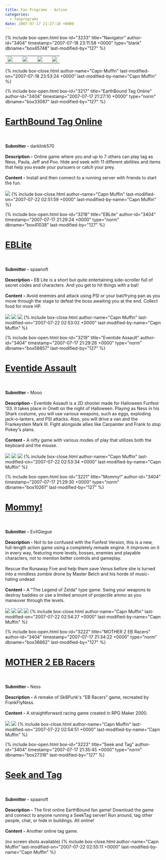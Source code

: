 ```yaml
---
title: Fan Programs - Action
categories:
  - fanprograms
date: 2007-07-17 21:27:10 +0000
---
```

{% include box-open.html box-id="3233" title="Navigator" author-id="3404" timestamp="2007-07-18 23:11:58 +0000" type="blank" dbname="box45748" last-modified-by="127" %}
<table border="0" align="center">
<tr>
<td>
<a href="/fanprograms/rpg.php"><img border="0" src="http://starmen.net/fanprograms/images/button_rpg.png"></img></a>
</td>
<td></td>
<td>
<a href="/fanprograms/action.php"><img border="0" src="http://starmen.net/fanprograms/images/button_action.png"></img></a>
</td>
<td></td>
<td>
<a href="/fanprograms/minigames.php"><img border="0" src="http://starmen.net/fanprograms/images/button_mini.png"></img></a>
</td>
<td></td>
<td>
<a href="/fanprograms/app.php"><img border="0" src="http://starmen.net/fanprograms/images/button_apps.png"></img></a>
</td>
</tr>
</table>
{% include box-close.html author-name="Capn Muffin" last-modified-on="2007-07-18 23:53:24 +0000" last-modified-by-name="Capn Muffin" %}

{% include box-open.html box-id="3217" title="EarthBound Tag Online" author-id="3404" timestamp="2007-07-17 21:27:10 +0000" type="norm" dbname="box33087" last-modified-by="127" %}
<h1><a href="http://staff.starmen.net/files/0000/2941/ebtag.zip"><u>EarthBound Tag Online</u></a></h1>
<br />
<br />
<b>Submitter -</b> darklink570<br />
<br />
<b>Description -</b> Online game where you and up to 7 others can play tag as Ness, Paula, Jeff and Poo. Hide and seek with 11 different abilities and items that help you evade your pursuers or catch your prey.<br />
<br />
<b>Content -</b> Install and then connect to a running server with friends to start the fun.<br />
<br />
<a rel="lightbox[20070716]" href="http://starmen.net/fanprograms/images/screens/eb_tag_1.png" title="Online tag with Earthbound heroes!" class="thumbnail"><img src="http://starmen.net/fanprograms/images/thumbs/eb_tag_1t.png"/></a>
{% include box-close.html author-name="Capn Muffin" last-modified-on="2007-07-22 02:51:59 +0000" last-modified-by-name="Capn Muffin" %}

{% include box-open.html box-id="3218" title="EBLite" author-id="3404" timestamp="2007-07-17 21:29:24 +0000" type="norm" dbname="box41038" last-modified-by="127" %}
<h1><a href="http://staff.starmen.net/files/0000/07fd/Fan Game - 605 - EBLite.zip"><u>EBLite</u></a></h1>
<br />
<br />
<b>Submitter -</b> spaanoft<br />
<br />
<b>Description -</b> EB Lite is a short but quite entertaining side-scroller full of secret codes and characters. And you get to hit things with a bat!<br />
<br />
<b>Content -</b> Avoid enemies and attack using PSI or your bat/frying pan as you move through the stage to defeat the boss awaiting you at the end. Collect food for more HP.<br />
<br />
<a rel="lightbox[20070716]" href="http://starmen.net/fanprograms/images/screens/eblite_1.png" title="Character select screen." class="thumbnail"><img src="http://starmen.net/fanprograms/images/thumbs/eblite_1t.png"/></a>
<a rel="lightbox[20070716]" href="http://starmen.net/fanprograms/images/screens/eblite_2.png" title="Paula using PSI Freeze!" class="thumbnail"><img src="http://starmen.net/fanprograms/images/thumbs/eblite_2t.png"/></a>
<a rel="lightbox[20070716]" href="http://starmen.net/fanprograms/images/screens/eblite_3.png" title="Ness exploring the caves." class="thumbnail"><img src="http://starmen.net/fanprograms/images/thumbs/eblite_3t.png"/></a>
{% include box-close.html author-name="Capn Muffin" last-modified-on="2007-07-22 02:53:02 +0000" last-modified-by-name="Capn Muffin" %}

{% include box-open.html box-id="3219" title="Eventide Assault" author-id="3404" timestamp="2007-07-17 21:29:26 +0000" type="norm" dbname="box58857" last-modified-by="127" %}
<h1><a href="http://staff.starmen.net/files/0000/0803/Fan Game - Mooo - Eventide Assault.zip"><u>Eventide Assault</u></a></h1>
<br />
<br />
<b>Submitter -</b> Mooo<br />
<br />
<b>Description -</b> Eventide Assault is a 2D shooter made for Halloween Funfest '03. It takes place in Onett on the night of Halloween. Playing as Ness in his Shark costume, you will use various weapons, such as eggs, exploding jack-o-lanters, and PSI attacks. Also, you will drive a van and the Frankeystein Mark III. Fight alongside allies like Carpainter and Frank to stop Pokey's plans.<br />
<br />
<b>Content -</b> A nifty game with various modes of play that utilizes both the keyboard and the mouse.<br />
<br />
<a rel="lightbox[20070716]" href="http://starmen.net/fanprograms/images/screens/eventide_assault_1.png" title="The title and stage select screen." class="thumbnail"><img src="http://starmen.net/fanprograms/images/thumbs/eventide_assault_1t.png"/></a>
<a rel="lightbox[20070716]" href="http://starmen.net/fanprograms/images/screens/eventide_assault_2.png" title="Uh oh! Let's get outa here!" class="thumbnail"><img src="http://starmen.net/fanprograms/images/thumbs/eventide_assault_2t.png"/></a>
<a rel="lightbox[20070716]" href="http://starmen.net/fanprograms/images/screens/eventide_assault_3.png" title="An arsenal of exploding pumpkins." class="thumbnail"><img src="http://starmen.net/fanprograms/images/thumbs/eventide_assault_3t.png"/></a>
{% include box-close.html author-name="Capn Muffin" last-modified-on="2007-07-22 02:53:34 +0000" last-modified-by-name="Capn Muffin" %}

{% include box-open.html box-id="3221" title="Mommy!" author-id="3404" timestamp="2007-07-17 21:29:30 +0000" type="norm" dbname="box10261" last-modified-by="127" %}
<h1><a href="http://staff.starmen.net/files/0000/07f9/Fan Game - 117 - Mommy!.zip"><u>Mommy!</u></a></h1>
<br />
<br />
<b>Submitter -</b> EvilGiegue<br />
<br />
<b>Description -</b> Not to be confused with the Funfest Version, this is a new, full-length action game using a completely remade engine. It improves on it in every way, featuring more levels, bosses, enemies and playable characters, not to mention better controls and gameplay.
<br />
<br />
Rescue the Runaway Five and help them save Venus before she is turned into a mindless zombie drone by Master Belch and his horde of music-hating undead<br />
<br />
<b>Content -</b> A "The Legend of Zelda" type game. Swing your weapons to destroy baddies or use a limited amount of projectile ammo as you maneuver through the levels.<br />
<br />
<a rel="lightbox[20070716]" href="http://starmen.net/fanprograms/images/screens/mommy_1.png" title="The title screen." class="thumbnail"><img src="http://starmen.net/fanprograms/images/thumbs/mommy_1t.png"/></a>
<a rel="lightbox[20070716]" href="http://starmen.net/fanprograms/images/screens/mommy_2.png" title="Night of the living dead!" class="thumbnail"><img src="http://starmen.net/fanprograms/images/thumbs/mommy_2t.png"/></a>
<a rel="lightbox[20070716]" href="http://starmen.net/fanprograms/images/screens/mommy_3.png" title="Attack with your melee weapon, or..." class="thumbnail"><img src="http://starmen.net/fanprograms/images/thumbs/mommy_3t.png"/></a>
<a rel="lightbox[20070716]" href="http://starmen.net/fanprograms/images/screens/mommy_4.png" title="Attack with a ranged weapon." class="thumbnail"><img src="http://starmen.net/fanprograms/images/thumbs/mommy_4t.png"/></a>
{% include box-close.html author-name="Capn Muffin" last-modified-on="2007-07-22 02:54:27 +0000" last-modified-by-name="Capn Muffin" %}

{% include box-open.html box-id="3222" title="MOTHER 2 EB Racers" author-id="3404" timestamp="2007-07-17 21:34:22 +0000" type="norm" dbname="box36662" last-modified-by="127" %}
<h1><a href="http://staff.starmen.net/files/0000/2d26/m2netebracers.zip"><u>MOTHER 2 EB Racers</u></a></h1>
<br />
<br />
<b>Submitter -</b> Ness<br />
<br />
<b>Description -</b> A remake of Sk8Punk's "EB Racers" game, recreated by FrankFlyNess.<br />
<br />
<b>Content -</b> A straightforward racing game created in RPG Maker 2000.<br />
<br />
<a rel="lightbox[20070716]" href="http://starmen.net/fanprograms/images/screens/eb_races_1.png" title="Choose your racer." class="thumbnail"><img src="http://starmen.net/fanprograms/images/thumbs/eb_races_1t.png"/></a>
<a rel="lightbox[20070716]" href="http://starmen.net/fanprograms/images/screens/eb_races_2.png" title="Cruisin' through Onett." class="thumbnail"><img src="http://starmen.net/fanprograms/images/thumbs/eb_races_2t.png"/></a>
{% include box-close.html author-name="Capn Muffin" last-modified-on="2007-07-22 02:54:51 +0000" last-modified-by-name="Capn Muffin" %}

{% include box-open.html box-id="3223" title="Seek and Tag" author-id="3404" timestamp="2007-07-17 21:35:45 +0000" type="norm" dbname="box27318" last-modified-by="127" %}
<h1><a href="http://staff.starmen.net/files/0000/07fe/Fan Game - 605 - Seek and Tag.zip"><u>Seek and Tag</u></a></h1>
<br />
<br />
<b>Submitter -</b> spaanoft<br />
<br />
<b>Description -</b> The first online EarthBound fan game! Download the game and connect to anyone running a SeekTag server! Run around, tag other people, chat, or hide in buildings. All online!<br />
<br />
<b>Content -</b> Another online tag game.<br />
<br />
(no screen shots available)
{% include box-close.html author-name="Capn Muffin" last-modified-on="2007-07-22 02:55:11 +0000" last-modified-by-name="Capn Muffin" %}
